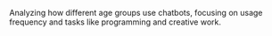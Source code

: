 Analyzing how different age groups use chatbots, focusing on usage frequency and tasks like programming and creative work.

